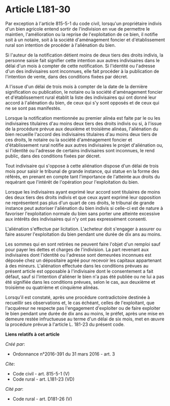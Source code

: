 # Article L181-30

Par exception à l'article 815-5-1 du code civil, lorsqu'un propriétaire indivis d'un bien agricole entend sortir de
l'indivision en vue de permettre le maintien, l'amélioration ou la reprise de l'exploitation de ce bien, il notifie soit à un
notaire, soit à la société d'aménagement foncier et d'établissement rural son intention de procéder à l'aliénation du bien. 

Si l'auteur de la notification détient moins de deux tiers des droits indivis, la personne saisie fait signifier cette
intention aux autres indivisaires dans le délai d'un mois à compter de cette notification. Si l'identité ou l'adresse d'un
des indivisaires sont inconnues, elle fait procéder à la publication de l'intention de vente, dans des conditions fixées par
décret. 

A l'issue d'un délai de trois mois à compter de la date de la dernière signification ou publication, le notaire ou la société
d'aménagement foncier et d'établissement rural établit la liste des indivisaires qui ont donné leur accord à l'aliénation du
bien, de ceux qui s'y sont opposés et de ceux qui ne se sont pas manifestés. 

Lorsque la notification mentionnée au premier alinéa est faite par le ou les indivisaires titulaires d'au moins deux tiers
des droits indivis ou si, à l'issue de la procédure prévue aux deuxième et troisième alinéas, l'aliénation du bien recueille
l'accord des indivisaires titulaires d'au moins deux tiers de ces droits, le notaire ou la société d'aménagement foncier et
d'établissement rural notifie aux autres indivisaires le projet d'aliénation ou, si l'identité ou l'adresse de certains
indivisaires sont inconnues, le rend public, dans des conditions fixées par décret. 

Tout indivisaire qui s'oppose à cette aliénation dispose d'un délai de trois mois pour saisir le tribunal de grande instance,
qui statue en la forme des référés, en prenant en compte tant l'importance de l'atteinte aux droits du requérant que
l'intérêt de l'opération pour l'exploitation du bien. 

Lorsque les indivisaires ayant exprimé leur accord sont titulaires de moins des deux tiers des droits indivis et que ceux
ayant exprimé leur opposition ne représentent pas plus d'un quart de ces droits, le tribunal de grande instance peut
autoriser l'aliénation du bien indivis si celle-ci est de nature à favoriser l'exploitation normale du bien sans porter une
atteinte excessive aux intérêts des indivisaires qui n'y ont pas expressément consenti. 

L'aliénation s'effectue par licitation. L'acheteur doit s'engager à assurer ou faire assurer l'exploitation du bien pendant
une durée de dix ans au moins. 

Les sommes qui en sont retirées ne peuvent faire l'objet d'un remploi sauf pour payer les dettes et charges de l'indivision.
La part revenant aux indivisaires dont l'identité ou l'adresse sont demeurées inconnues est déposée chez un dépositaire agréé
pour recevoir les capitaux appartenant à des mineurs. L'aliénation effectuée dans les conditions prévues au présent article
est opposable à l'indivisaire dont le consentement a fait défaut, sauf si l'intention d'aliéner le bien n'a pas été publiée
ou ne lui a pas été signifiée dans les conditions prévues, selon le cas, aux deuxième et troisième ou quatrième et cinquième
alinéas. 

Lorsqu'il est constaté, après une procédure contradictoire destinée à recueillir ses observations et, le cas échéant, celles
de l'exploitant, que l'acquéreur ne respecte pas l'engagement d'exploiter ou de faire exploiter le bien pendant une durée de
dix ans au moins, le préfet, après une mise en demeure restée infructueuse au terme d'un délai de six mois, met en œuvre la
procédure prévue à l'article L. 181-23 du présent code.

**Liens relatifs à cet article**

_Créé par_:

  - Ordonnance n°2016-391 du 31 mars 2016 - art. 3

_Cite_:

  - Code civil - art. 815-5-1 (V)
  - Code rural - art. L181-23 (VD)

_Cité par_:

  - Code rural - art. D181-26 (V)
